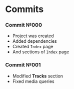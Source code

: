 # Commits

### Commit №000 

- Project was created
- Added dependencies
- Created `Index` page
- And sections of `Index` page

### Commit №001

- Modified **Tracks** section
- Fixed media queries 